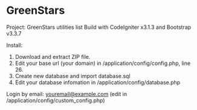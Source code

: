 # GreenStars
Project: GreenStars utilities list
Build with CodeIgniter x3.1.3 and Bootstrap v3.3.7

Install:
1. Download and extract ZIP file.
2. Edit your base url (your domain) in /application/config/config.php, line 26.
3. Create new database and import database.sql
4. Edit your database infomation in /application/config/database.php

Login by email: youremail@example.com (edit in /application/config/custom_config.php)
